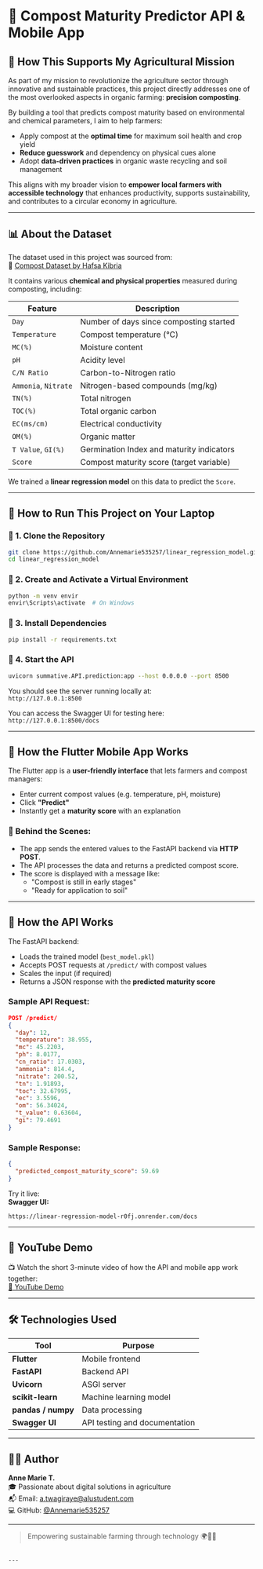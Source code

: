 # 🌱 Compost Maturity Predictor API & Mobile App

## 🌾 How This Supports My Agricultural Mission

As part of my mission to revolutionize the agriculture sector through innovative and sustainable practices, this project directly addresses one of the most overlooked aspects in organic farming: **precision composting**.

By building a tool that predicts compost maturity based on environmental and chemical parameters, I aim to help farmers:
- Apply compost at the **optimal time** for maximum soil health and crop yield
- **Reduce guesswork** and dependency on physical cues alone
- Adopt **data-driven practices** in organic waste recycling and soil management

This aligns with my broader vision to **empower local farmers with accessible technology** that enhances productivity, supports sustainability, and contributes to a circular economy in agriculture.

---

## 📊 About the Dataset

The dataset used in this project was sourced from:  
📂 [Compost Dataset by Hafsa Kibria](https://github.com/hafsa-kibria/Compost-Datasetdataset)

It contains various **chemical and physical properties** measured during composting, including:

| Feature | Description |
|--------|-------------|
| `Day` | Number of days since composting started |
| `Temperature` | Compost temperature (°C) |
| `MC(%)` | Moisture content |
| `pH` | Acidity level |
| `C/N Ratio` | Carbon-to-Nitrogen ratio |
| `Ammonia`, `Nitrate` | Nitrogen-based compounds (mg/kg) |
| `TN(%)` | Total nitrogen |
| `TOC(%)` | Total organic carbon |
| `EC(ms/cm)` | Electrical conductivity |
| `OM(%)` | Organic matter |
| `T Value`, `GI(%)` | Germination Index and maturity indicators |
| `Score` | Compost maturity score (target variable) |

We trained a **linear regression model** on this data to predict the `Score`.

---

## 🔧 How to Run This Project on Your Laptop

### 🔹 1. Clone the Repository
```bash
git clone https://github.com/Annemarie535257/linear_regression_model.git
cd linear_regression_model
```

### 🔹 2. Create and Activate a Virtual Environment
```bash
python -m venv envir
envir\Scripts\activate  # On Windows
```

### 🔹 3. Install Dependencies
```bash
pip install -r requirements.txt
```

### 🔹 4. Start the API
```bash
uvicorn summative.API.prediction:app --host 0.0.0.0 --port 8500
```

You should see the server running locally at:  
`http://127.0.0.1:8500`

You can access the Swagger UI for testing here:  
`http://127.0.0.1:8500/docs`

---

## 📱 How the Flutter Mobile App Works

The Flutter app is a **user-friendly interface** that lets farmers and compost managers:
- Enter current compost values (e.g. temperature, pH, moisture)
- Click **"Predict"**
- Instantly get a **maturity score** with an explanation

### 🧠 Behind the Scenes:
- The app sends the entered values to the FastAPI backend via **HTTP POST**.
- The API processes the data and returns a predicted compost score.
- The score is displayed with a message like:
  - "Compost is still in early stages"
  - "Ready for application to soil"

---

## 📡 How the API Works

The FastAPI backend:
- Loads the trained model (`best_model.pkl`)
- Accepts POST requests at `/predict/` with compost values
- Scales the input (if required)
- Returns a JSON response with the **predicted maturity score**

### Sample API Request:
```json
POST /predict/
{
  "day": 12,
  "temperature": 38.955,
  "mc": 45.2203,
  "ph": 8.0177,
  "cn_ratio": 17.0303,
  "ammonia": 814.4,
  "nitrate": 200.52,
  "tn": 1.91893,
  "toc": 32.67995,
  "ec": 3.5596,
  "om": 56.34024,
  "t_value": 0.63604,
  "gi": 79.4691
}
```

### Sample Response:
```json
{
  "predicted_compost_maturity_score": 59.69
}
```

Try it live:  
**Swagger UI:**  
```
https://linear-regression-model-r0fj.onrender.com/docs
```

---

## 🎥 YouTube Demo

📺 Watch the short 3-minute video of how the API and mobile app work together:  
[🔗 YouTube Demo](https://your-youtube-demo-link.com)

---

## 🛠️ Technologies Used

| Tool | Purpose |
|------|---------|
| **Flutter** | Mobile frontend |
| **FastAPI** | Backend API |
| **Uvicorn** | ASGI server |
| **scikit-learn** | Machine learning model |
| **pandas / numpy** | Data processing |
| **Swagger UI** | API testing and documentation |

---

## 👩‍💻 Author

**Anne Marie T.**  
🎓 Passionate about digital solutions in agriculture  
📬 Email: a.twagiraye@alustudent.com  
💻 GitHub: [@Annemarie535257](https://github.com/Annemarie535257)

---

> Empowering sustainable farming through technology 🌍🌱🚜  
```

---

